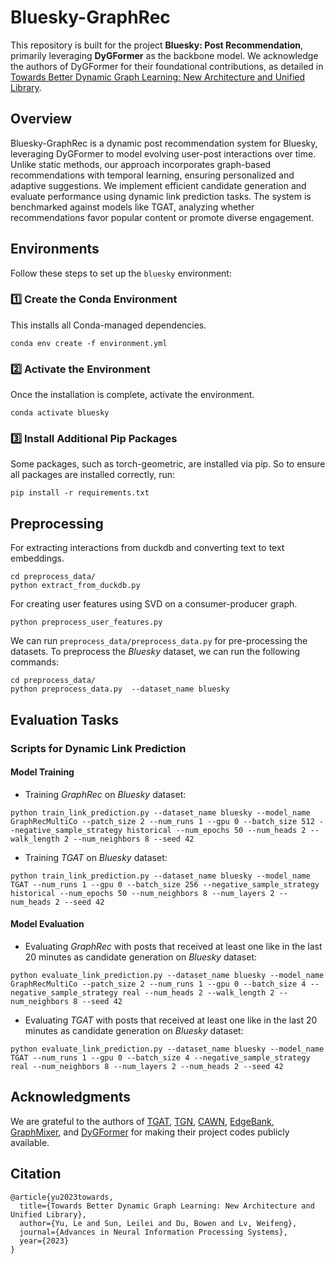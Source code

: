 # Bluesky-GraphRec

This repository is built for the project **Bluesky: Post Recommendation**, primarily leveraging **DyGFormer** as the backbone model. We acknowledge the authors of DyGFormer for their foundational contributions, as detailed in [Towards Better Dynamic Graph Learning: New Architecture and Unified Library](https://arxiv.org/abs/2303.13047).

## Overview

Bluesky-GraphRec is a dynamic post recommendation system for Bluesky, leveraging DyGFormer to model evolving user-post interactions over time. Unlike static methods, our approach incorporates graph-based recommendations with temporal learning, ensuring personalized and adaptive suggestions. We implement efficient candidate generation and evaluate performance using dynamic link prediction tasks. The system is benchmarked against models like TGAT, analyzing whether recommendations favor popular content or promote diverse engagement.

## Environments
Follow these steps to set up the `bluesky` environment:

### **1️⃣ Create the Conda Environment**
This installs all Conda-managed dependencies.
```
conda env create -f environment.yml
```
### **2️⃣ Activate the Environment**
Once the installation is complete, activate the environment.
```
conda activate bluesky
```
### **3️⃣ Install Additional Pip Packages**
Some packages, such as torch-geometric, are installed via pip. So to ensure all packages are installed correctly, run:
```
pip install -r requirements.txt
```

## Preprocessing
For extracting interactions from duckdb and converting text to text embeddings.
```{bash}
cd preprocess_data/
python extract_from_duckdb.py
```

For creating user features using SVD on a consumer-producer graph.
```{bash}
python preprocess_user_features.py
```

We can run ```preprocess_data/preprocess_data.py``` for pre-processing the datasets.
To preprocess the *Bluesky* dataset, we can run the following commands:
```{bash}
cd preprocess_data/
python preprocess_data.py  --dataset_name bluesky
```

## Evaluation Tasks

### Scripts for Dynamic Link Prediction

#### Model Training
* Training *GraphRec* on *Bluesky* dataset:
```{bash}
python train_link_prediction.py --dataset_name bluesky --model_name GraphRecMultiCo --patch_size 2 --num_runs 1 --gpu 0 --batch_size 512 --negative_sample_strategy historical --num_epochs 50 --num_heads 2 --walk_length 2 --num_neighbors 8 --seed 42
```

* Training *TGAT* on *Bluesky* dataset:
```{bash}
python train_link_prediction.py --dataset_name bluesky --model_name TGAT --num_runs 1 --gpu 0 --batch_size 256 --negative_sample_strategy historical --num_epochs 50 --num_neighbors 8 --num_layers 2 --num_heads 2 --seed 42
```

#### Model Evaluation
* Evaluating *GraphRec* with posts that received at least one like in the last 20 minutes as candidate generation on *Bluesky* dataset:
```{bash}
python evaluate_link_prediction.py --dataset_name bluesky --model_name GraphRecMultiCo --patch_size 2 --num_runs 1 --gpu 0 --batch_size 4 --negative_sample_strategy real --num_heads 2 --walk_length 2 --num_neighbors 8 --seed 42
```

* Evaluating *TGAT* with posts that received at least one like in the last 20 minutes as candidate generation on *Bluesky* dataset:
```{bash}
python evaluate_link_prediction.py --dataset_name bluesky --model_name TGAT --num_runs 1 --gpu 0 --batch_size 4 --negative_sample_strategy real --num_neighbors 8 --num_layers 2 --num_heads 2 --seed 42
```

## Acknowledgments

We are grateful to the authors of 
[TGAT](https://github.com/StatsDLMathsRecomSys/Inductive-representation-learning-on-temporal-graphs), 
[TGN](https://github.com/twitter-research/tgn), 
[CAWN](https://github.com/snap-stanford/CAW), 
[EdgeBank](https://github.com/fpour/DGB),
[GraphMixer](https://github.com/CongWeilin/GraphMixer), and
[DyGFormer](https://github.com/yule-BUAA/DyGLib) for making their project codes publicly available.

## Citation

```{bibtex}
@article{yu2023towards,
  title={Towards Better Dynamic Graph Learning: New Architecture and Unified Library},
  author={Yu, Le and Sun, Leilei and Du, Bowen and Lv, Weifeng},
  journal={Advances in Neural Information Processing Systems},
  year={2023}
}
```
